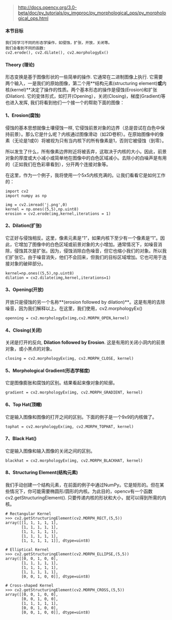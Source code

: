 
>http://docs.opencv.org/3.0-beta/doc/py_tutorials/py_imgproc/py_morphological_ops/py_morphological_ops.html

#### 本节目标

```
我们将学习不同的形态学操作，如侵蚀，扩张，开放，关闭等。
我们会看到不同的函数: 
cv2.erode(), cv2.dilate(), cv2.morphologyEx()
```

#### Theory (理论)

形态变换是基于图像形状的一些简单的操作. 它通常在二进制图像上执行. 它需要两个输入，一是我们的原始图像，第二个用**结构元素(structuring element)**或**内核(kernel)**决定了操作的性质。两个基本形态的操作是侵蚀(Erosion)和扩张(Dilation). 它的变体形式，如打开(Opening），关闭(Closing)，梯度(Gradient)等也进入发挥, 我们将看到他们一个接一个的帮助下面的图像：


#### 1、Erosion(腐蚀)

侵蚀的基本思想就像土壤侵蚀一样, 它侵蚀前景对象的边界（总是尝试在白色中保持前景）。那么它是什么呢？内核通过图像滑动（如2D卷积）。在原始图像中的像素（无论是1或0）将被视为只有当内核下的所有像素是1，否则它被侵蚀（到零）。

所以发生了什么，所有像素边界附近将被丢弃，这取决于内核的大小。因此，前景对象的厚度或大小减小或简单地在图像中的白色区域减小。去除小的白噪声是有用的（正如我们在色彩章看到），分开两个连接对象等。


在这里，作为一个例子，我将使用一个5x5内核充满的。让我们看看它是如何工作的：
```
import cv2
import numpy as np

img = cv2.imread('j.png',0)
kernel = np.ones((5,5),np.uint8)
erosion = cv2.erode(img,kernel,iterations = 1)
```

#### 2、Dilation(扩张)

它正好与侵蚀相反。这里，像素元素是“1”，如果内核下至少有一个像素是“1”。因此，它增加了图像中的白色区域或前景对象的大小增加。通常情况下，如噪音消除，侵蚀其次是扩张。因为，侵蚀消除白色噪音，但它也缩小我们的对象。所以我们扩张它。由于噪音消失，他们不会回来，但我们的目标区域增加。它也可用于连接对象的破碎部分。

```
kernel=np.ones((5,5),np.uint8)
dilation = cv2.dilate(img,kernel,iterations=1)
```

#### 3、Opening(开放)

开放只是侵蚀的另一个名称**(erosion followed by dilation)**。这是有用的去除噪音，因为我们解释以上。在这里，我们使用，cv2.morphologyEx()


```
openning = cv2.morphologyEx(img,cv2.MORPH_OPEN,kernel)
```

#### 4、Closing(关闭)

关闭是打开的反向, **Dilation followed by Erosion**. 这是有用的关闭小洞内的前景对象，或小黑点的对象。


```
closing = cv2.morphologyEx(img, cv2.MORPH_CLOSE, kernel)
```

#### 5、Morphological Gradient(形态学梯度)

它是图像膨胀和腐蚀的区别。结果看起来像对象的轮廓。

```
gradient = cv2.morphologyEx(img, cv2.MORPH_GRADIENT, kernel)
```

#### 6、Top Hat(顶帽)

它是输入图像和图像的打开之间的区别。下面的例子是一个9x9的内核做了。

```
tophat = cv2.morphologyEx(img, cv2.MORPH_TOPHAT, kernel)
```

#### 7、Black Hat()

它是输入图像和输入图像的关闭之间的区别。

```
blackhat = cv2.morphologyEx(img, cv2.MORPH_BLACKHAT, kernel)
```

#### 8、Structuring Element(结构元素)

我们手动创建一个结构元素，在前面的例子中通过NumPy。它是矩形的。但在某些情况下，你可能需要椭圆形/圆形的内核。为此目的，opencv有一个函数  cv2.getStructuringElement(). 只要传递内核的形状和大小，就可以得到所需的内核。

```
# Rectangular Kernel
>>> cv2.getStructuringElement(cv2.MORPH_RECT,(5,5))
array([[1, 1, 1, 1, 1],
       [1, 1, 1, 1, 1],
       [1, 1, 1, 1, 1],
       [1, 1, 1, 1, 1],
       [1, 1, 1, 1, 1]], dtype=uint8)

# Elliptical Kernel
>>> cv2.getStructuringElement(cv2.MORPH_ELLIPSE,(5,5))
array([[0, 0, 1, 0, 0],
       [1, 1, 1, 1, 1],
       [1, 1, 1, 1, 1],
       [1, 1, 1, 1, 1],
       [0, 0, 1, 0, 0]], dtype=uint8)

# Cross-shaped Kernel
>>> cv2.getStructuringElement(cv2.MORPH_CROSS,(5,5))
array([[0, 0, 1, 0, 0],
       [0, 0, 1, 0, 0],
       [1, 1, 1, 1, 1],
       [0, 0, 1, 0, 0],
       [0, 0, 1, 0, 0]], dtype=uint8)
```




